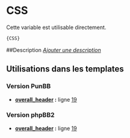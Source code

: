 # CSS


Cette variable est utilisable directement.

```html
{CSS}
```

##Description
[*Ajouter une description*](https://fa-tvars.appspot.com/var/CSS)

## Utilisations dans les templates

### Version PunBB
* __[overall_header](../tpl/var/punbb/overall_header.md#readme) :__ ligne [19](../tpl/src/punbb/overall_header.tpl#L19)

### Version phpBB2
* __[overall_header](../tpl/var/subsilver/overall_header.md#readme) :__ ligne [19](../tpl/src/subsilver/overall_header.tpl#L19)